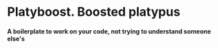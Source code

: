 # Platyboost. Boosted platypus
#### A boilerplate to work on your code, not trying to understand someone else's